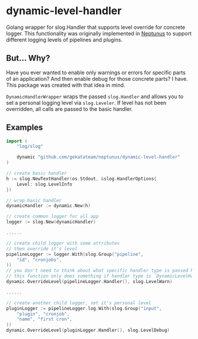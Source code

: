 # dynamic-level-handler

Golang wrapper for slog.Handler that supports level override for concrete logger. This functionality was originally implemented in [Neptunus](https://github.com/gekatateam/neptunus) to support different logging levels of pipelines and plugins.

## But... Why?
Have you ever wanted to enable only warnings or errors for specific parts of an application? And then enable debug for those concrete parts? I have. This package was created with that idea in mind.

`DynamicHandlerWrapper` wraps the passed `slog.Handler` and allows you to set a personal logging level via `slog.Leveler`. If level has not been overridden, all calls are passed to the basic handler.

## Examples
```go
import (
	"log/slog"

	dynamic "github.com/gekatateam/neptunus/dynamic-level-handler"
)

// create basic handler
h := slog.NewTextHandler(os.Stdout, &slog.HandlerOptions{
    Level: slog.LevelInfo
})

// wrap basic handler
dynamicHandler := dynamic.New(h)

// create common logger for all app
logger := slog.New(dynamicHandler)

......

// create child logger with some attributes
// then override it's level
pipelineLogger := logger.With(slog.Group("pipeline",
    "id", "cronjobs",
))
// you don't need to think about what specific handler type is passed here
// this function only does something if handler type is `DynamicLevelHandler`
dynamic.OverrideLevel(pipelineLogger.Handler(), slog.LevelWarn)

......

// create another child logger, set it's personal level
pluginLogger := pipelineLogger.log.With(slog.Group("input",
    "plugin", "cronjob",
    "name", "first cron",
))
dynamic.OverrideLevel(pluginLogger.Handler(), slog.LevelDebug)
```
